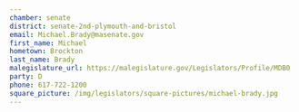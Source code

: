 ```yaml
---
chamber: senate
district: senate-2nd-plymouth-and-bristol
email: Michael.Brady@masenate.gov
first_name: Michael
hometown: Brockton
last_name: Brady
malegislature_url: https://malegislature.gov/Legislators/Profile/MDB0
party: D
phone: 617-722-1200
square_picture: /img/legislators/square-pictures/michael-brady.jpg
---
```

